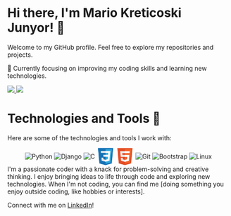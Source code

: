 # Hi there, I'm Mario Kreticoski Junyor! 👋

Welcome to my GitHub profile. Feel free to explore my repositories and projects.

🌱 Currently focusing on improving my coding skills and learning new technologies.
<div>
  <a href="https://github.com/MarioKreticoskiJunyor">
    <img height="180em" src="https://github-readme-stats.vercel.app/api?username=MarioKreticoskiJunyor&show_icons=true&theme=dark&include_all_commits=true&count_private=true"/>
    <img height="180em" src="https://github-readme-stats.vercel.app/api/top-langs/?username=bsbontorin&exclude_repo=https://github.com/MarioKreticoskiJunyor/PowerBits&layout=compact&langs_count=7&theme=dark"/>
  </a>
</div>

# Technologies and Tools 🚀

Here are some of the technologies and tools I work with:

<div align="center">
  <img align="center" height="40em" width="40em" title="Python" alt="Python" src="https://cdn.jsdelivr.net/gh/devicons/devicon/icons/python/python-original.svg">
  <img align="center" height="40em" width="40em" title="Django" alt="Django" src="https://github.com/MarioKreticoskiJunyor/MarioKreticoskiJunyor/blob/main/django-plain.svg">
  <img align="center" height="40em" width="40em" title="C" alt="C" src="https://cdn.jsdelivr.net/gh/devicons/devicon/icons/c/c-original.svg">
  <img align="center" height="40em" width="40em" title="CSS3" alt="CSS3" src="https://raw.githubusercontent.com/devicons/devicon/master/icons/css3/css3-original.svg">
  <img align="center" height="40em" width="40em" title="HTML5" alt="HTML5" src="https://raw.githubusercontent.com/devicons/devicon/master/icons/html5/html5-original.svg">
  <img align="center" height="40em" width="40em" title="Git" alt="Git" src="https://cdn.jsdelivr.net/gh/devicons/devicon/icons/git/git-original.svg">
  <img align="center" height="40em" width="40em" title="Bootstrap" alt="Bootstrap" src="https://cdn.jsdelivr.net/gh/devicons/devicon/icons/bootstrap/bootstrap-original.svg">
  <img align="center" height="40em" width="40em" title="Linux" alt="Linux" src="https://cdn.jsdelivr.net/gh/devicons/devicon/icons/linux/linux-original.svg">
</div>

</div>
I'm a passionate coder with a knack for problem-solving and creative thinking. I enjoy bringing ideas to life through code and exploring new technologies. When I'm not coding, you can find me [doing something you enjoy outside coding, like hobbies or interests].

Connect with me on [LinkedIn](https://www.linkedin.com/in/m%C3%A1rio-kreticoski-junyor-31b92620b/)!
</div>
